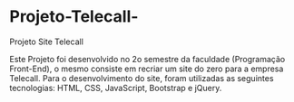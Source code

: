 # Projeto-Telecall-
Projeto Site Telecall

Este Projeto foi desenvolvido no 2o semestre da faculdade (Programação Front-End), o mesmo consiste em recriar um site do zero para a empresa Telecall. Para o desenvolvimento do site, foram utilizadas as seguintes tecnologias: HTML, CSS, JavaScript, Bootstrap e jQuery.
